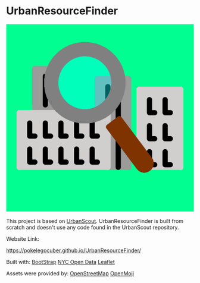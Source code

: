 # UrbanResourceFinder

![UrbanResourceFinder Logo](img/URF_logo.png "UrbanResourceFinder Logo")

This project is based on [UrbanScout](https://github.com/Convenient-Coders/UrbanScout). 
UrbanResourceFinder is built from scratch and doesn't use any code found in the UrbanScout repository.

Website Link:

https://pokelegocuber.github.io/UrbanResourceFinder/

Built with:
[BootStrap](https://getbootstrap.com/)
[NYC Open Data](https://opendata.cityofnewyork.us/)
[Leaflet](https://leafletjs.com/)

Assets were provided by:
[OpenStreetMap](https://www.openstreetmap.org/)
[OpenMoji](https://openmoji.org/)


